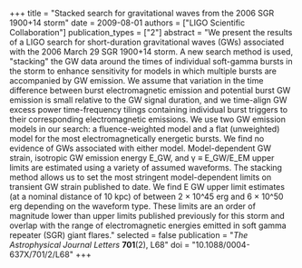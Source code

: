 +++
title = "Stacked search for gravitational waves from the 2006 SGR 1900+14 storm"
date = 2009-08-01
authors = ["LIGO Scientific Collaboration"]
publication_types = ["2"]
abstract = "We present the results of a LIGO search for short-duration gravitational waves (GWs) associated with the 2006 March 29 SGR 1900+14 storm. A new search method is used, \"stacking\" the GW data around the times of individual soft-gamma bursts in the storm to enhance sensitivity for models in which multiple bursts are accompanied by GW emission. We assume that variation in the time difference between burst electromagnetic emission and potential burst GW emission is small relative to the GW signal duration, and we time-align GW excess power time-frequency tilings containing individual burst triggers to their corresponding electromagnetic emissions. We use two GW emission models in our search: a fluence-weighted model and a flat (unweighted) model for the most electromagnetically energetic bursts. We find no evidence of GWs associated with either model. Model-dependent GW strain, isotropic GW emission energy E_GW, and γ ≡ E_GW/E_EM upper limits are estimated using a variety of assumed waveforms. The stacking method allows us to set the most stringent model-dependent limits on transient GW strain published to date. We find E GW upper limit estimates (at a nominal distance of 10 kpc) of between 2 × 10^45 erg and 6 × 10^50 erg depending on the waveform type. These limits are an order of magnitude lower than upper limits published previously for this storm and overlap with the range of electromagnetic energies emitted in soft gamma repeater (SGR) giant flares."
selected = false
publication = "*The Astrophysical Journal Letters* **701**(2), L68"
doi = "10.1088/0004-637X/701/2/L68"
+++
